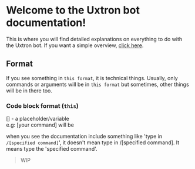 # Welcome to the Uxtron bot documentation!
This is where you will find detailed explanations on everything to do with the Uxtron bot. If you want a simple overview, [click here](https://github.com/Uxtron-team/Uxtron-bot-docs/wiki).

## Format
If you see something in `this format`, it is technical things. Usually, only commands or arguments will be in `this format` but sometimes, other things will be in there too.

### Code block format (`this`)
[] - a placeholder/variable<br />
e.g: [your command] will be

when you see the documentation include something like 'type in `/[specified command]`', it doesn't mean type in /[specified command]. It means type the 'specified command'.

> WIP
